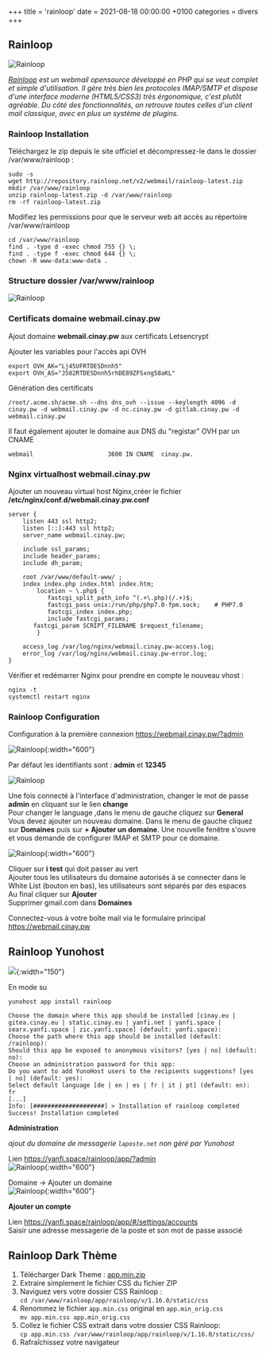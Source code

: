 +++
title = 'rainloop'
date = 2021-08-18 00:00:00 +0100
categories = divers
+++
## Rainloop

![Rainloop](rainloop-logo.png)

*[Rainloop](https://github.com/RainLoop/rainloop-webmail) est un webmail opensource développé en PHP qui se veut complet et simple d'utilisation. Il gère très bien les protocoles IMAP/SMTP et dispose d'une interface moderne (HTML5/CSS3) très érgonomique, c'est plutôt agréable. Du côté des fonctionnalités, on retrouve toutes celles d'un client mail classique, avec en plus un système de plugins.*

### Rainloop Installation

Téléchargez le zip depuis le site officiel et décompressez-le dans le dossier /var/www/rainloop :

```
sudo -s
wget http://repository.rainloop.net/v2/webmail/rainloop-latest.zip
mkdir /var/www/rainloop
unzip rainloop-latest.zip -d /var/www/rainloop
rm -rf rainloop-latest.zip
```

Modifiez les permissions pour que le serveur web ait accès au répertoire /var/www/rainloop

```
cd /var/www/rainloop
find . -type d -exec chmod 755 {} \;
find . -type f -exec chmod 644 {} \;
chown -R www-data:www-data .
```

### Structure dossier /var/www/rainloop

![Rainloop](rainloop-struct.png)

### Certificats domaine webmail.cinay.pw

Ajout domaine **webmail.cinay.pw** aux certificats Letsencrypt

Ajouter les variables pour l'accès api OVH

```
export OVH_AK="Lj45UFRTDESDnnh5"
export OVH_AS="J582RTDESDnnh5rhDE89ZFSxng58aKL"
```

Génération des certificats

	/root/.acme.sh/acme.sh --dns dns_ovh --issue --keylength 4096 -d cinay.pw -d webmail.cinay.pw -d nc.cinay.pw -d gitlab.cinay.pw -d webmail.cinay.pw

Il faut également ajouter le domaine aux DNS du "registar" OVH par un CNAME

    webmail                     3600 IN CNAME  cinay.pw.

### Nginx virtualhost webmail.cinay.pw

Ajouter un nouveau virtual host Nginx,créer le fichier **/etc/nginx/conf.d/webmail.cinay.pw.conf**

```
server {
    listen 443 ssl http2;
    listen [::]:443 ssl http2;
    server_name webmail.cinay.pw;

    include ssl_params;
    include header_params;
    include dh_param;

    root /var/www/default-www/ ;
    index index.php index.html index.htm;
        location ~ \.php$ {
           fastcgi_split_path_info ^(.+\.php)(/.+)$;
           fastcgi_pass unix:/run/php/php7.0-fpm.sock;    # PHP7.0
           fastcgi_index index.php;
           include fastcgi_params;
	   fastcgi_param SCRIPT_FILENAME $request_filename;
        }

    access_log /var/log/nginx/webmail.cinay.pw-access.log;
    error_log /var/log/nginx/webmail.cinay.pw-error.log;
}
```

Vérifier et redémarrer Nginx pour prendre en compte le nouveau vhost :

    nginx -t
    systemctl restart nginx

### Rainloop Configuration

Configuration à la première connexion <https://webmail.cinay.pw/?admin> 

![Rainloop](rainloop-1.png){:width="600"}

Par défaut les identifiants sont : **admin** et **12345**

![Rainloop](rainloop-2.png)

Une fois connecté à l'interface d'administration, changer le mot de passe **admin** en cliquant sur le lien **change**  
Pour changer le language ,dans le menu de gauche cliquez sur **General**  
Vous devez ajouter un nouveau domaine. Dans le menu de gauche cliquez sur **Domaines** puis sur **+ Ajouter un domaine**. Une nouvelle fenêtre s'ouvre et vous demande de configurer IMAP et SMTP pour ce domaine. 

![Rainloop](rainloop-3.png){:width="600"}

Cliquer sur **i test** qui doit passer au vert  
Ajouter tous les utilisateurs du domaine autorisés à se connecter dans le White List (bouton en bas), les utilisateurs sont séparés par des espaces  
Au final cliquer sur **Ajouter**  
Supprimer gmail.com dans **Domaines**  

Connectez-vous à votre boîte mail via le formulaire principal <https://webmail.cinay.pw>

## Rainloop Yunohost

![](rainloop1.png){:width="150"}

En mode su

    yunohost app install rainloop

```
Choose the domain where this app should be installed [cinay.eu | gitea.cinay.eu | static.cinay.eu | yanfi.net | yanfi.space | searx.yanfi.space | zic.yanfi.space] (default: yanfi.space): 
Choose the path where this app should be installed (default: /rainloop): 
Should this app be exposed to anonymous visitors? [yes | no] (default: no): 
Choose an administration password for this app: 
Do you want to add YunoHost users to the recipients suggestions? [yes | no] (default: yes): 
Select default language [de | en | es | fr | it | pt] (default: en): fr
[...]
Info: [####################] > Installation of rainloop completed
Success! Installation completed
```

**Administration**  

*ajout du domaine de messagerie `laposte.net` non géré par Yunohost*

Lien https://yanfi.space/rainloop/app/?admin  
![Rainloop](rainloop-4.png){:width="600"}

Domaine &rarr; Ajouter un domaine  
![Rainloop](rainloop-5.png){:width="600"}

**Ajouter un compte**  

Lien https://yanfi.space/rainloop/app/#/settings/accounts  
Saisir une adresse messagerie de la poste et son mot de passe associé  

## Rainloop Dark Thème

1. Télécharger Dark Theme : [app.min.zip](https://github.com/RainLoop/rainloop-webmail/files/4904423/app.min.zip)
1.    Extraire simplement le fichier CSS du fichier ZIP 
1.    Naviguez vers votre dossier CSS Rainloop :  
`cd /var/www/rainloop/app/rainloop/v/1.16.0/static/css`  
1.    Renommez le fichier `app.min.css` original en `app.min_orig.css`  
`mv app.min.css app.min_orig.css`
1.    Collez le fichier CSS extrait dans votre dossier CSS Rainloop:  
`cp app.min.css /var/www/rainloop/app/rainloop/v/1.16.0/static/css/` 
1.    Rafraîchissez votre navigateur




